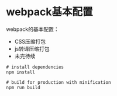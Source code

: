 # webpack基本配置
webpack的基本配置：
- CSS压缩打包 
- js转译压缩打包
- 未完待续
```
# install dependencies
npm install 

# build for production with minification
npm run build
```